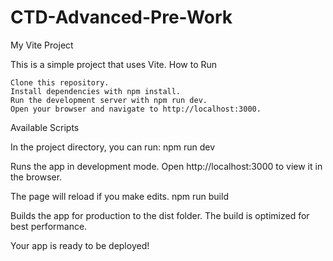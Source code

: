# CTD-Advanced-Pre-Work
My Vite Project

This is a simple project that uses Vite.
How to Run

    Clone this repository.
    Install dependencies with npm install.
    Run the development server with npm run dev.
    Open your browser and navigate to http://localhost:3000.

Available Scripts

In the project directory, you can run:
npm run dev

Runs the app in development mode. Open http://localhost:3000 to view it in the browser.

The page will reload if you make edits.
npm run build

Builds the app for production to the dist folder. The build is optimized for best performance.

Your app is ready to be deployed!

